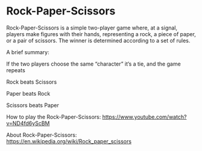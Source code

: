 # Rock-Paper-Scissors
Rock-Paper-Scissors is a simple two-player game where, at a signal, players make figures with their hands, representing a rock, a piece of paper, or a pair of scissors. The winner is determined according to a set of rules.

A brief summary:

If the two players choose the same “character” it’s a tie, and the game repeats

Rock beats Scissors

Paper beats Rock

Scissors beats Paper

How to play the Rock-Paper-Scissors: https://www.youtube.com/watch?v=ND4fd6yScBM

About Rock-Paper-Scissors: https://en.wikipedia.org/wiki/Rock_paper_scissors
